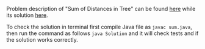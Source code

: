 Problem description of "Sum of Distances in Tree" can be found [here](https://leetcode.com/problems/sum-of-distances-in-tree/description/) while its solution [here](https://github.com/aurimas13/Solutions-To-Problems/blob/main/LeetCode/Java%20Solutions/Sum%20of%20Distances%20in%20Tree/sum.java).

To check the solution in terminal first compile Java file as `javac sum.java`, then run the command as follows `java Solution` and it will check tests and if the solution works correctly.
